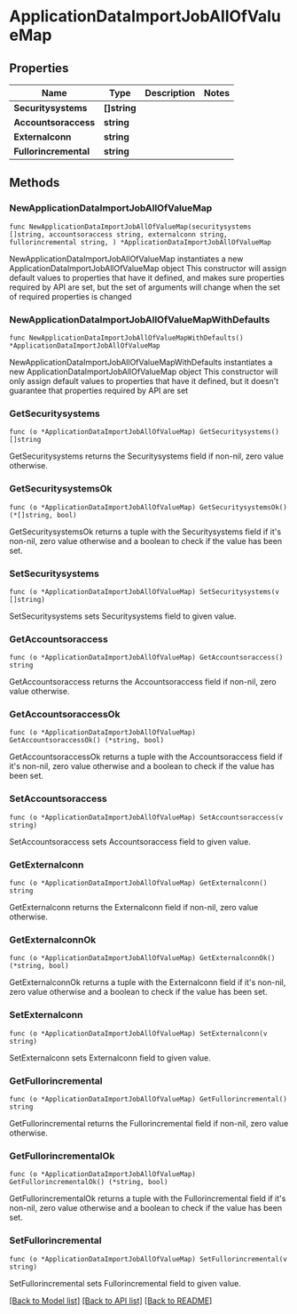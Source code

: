 # ApplicationDataImportJobAllOfValueMap

## Properties

Name | Type | Description | Notes
------------ | ------------- | ------------- | -------------
**Securitysystems** | **[]string** |  | 
**Accountsoraccess** | **string** |  | 
**Externalconn** | **string** |  | 
**Fullorincremental** | **string** |  | 

## Methods

### NewApplicationDataImportJobAllOfValueMap

`func NewApplicationDataImportJobAllOfValueMap(securitysystems []string, accountsoraccess string, externalconn string, fullorincremental string, ) *ApplicationDataImportJobAllOfValueMap`

NewApplicationDataImportJobAllOfValueMap instantiates a new ApplicationDataImportJobAllOfValueMap object
This constructor will assign default values to properties that have it defined,
and makes sure properties required by API are set, but the set of arguments
will change when the set of required properties is changed

### NewApplicationDataImportJobAllOfValueMapWithDefaults

`func NewApplicationDataImportJobAllOfValueMapWithDefaults() *ApplicationDataImportJobAllOfValueMap`

NewApplicationDataImportJobAllOfValueMapWithDefaults instantiates a new ApplicationDataImportJobAllOfValueMap object
This constructor will only assign default values to properties that have it defined,
but it doesn't guarantee that properties required by API are set

### GetSecuritysystems

`func (o *ApplicationDataImportJobAllOfValueMap) GetSecuritysystems() []string`

GetSecuritysystems returns the Securitysystems field if non-nil, zero value otherwise.

### GetSecuritysystemsOk

`func (o *ApplicationDataImportJobAllOfValueMap) GetSecuritysystemsOk() (*[]string, bool)`

GetSecuritysystemsOk returns a tuple with the Securitysystems field if it's non-nil, zero value otherwise
and a boolean to check if the value has been set.

### SetSecuritysystems

`func (o *ApplicationDataImportJobAllOfValueMap) SetSecuritysystems(v []string)`

SetSecuritysystems sets Securitysystems field to given value.


### GetAccountsoraccess

`func (o *ApplicationDataImportJobAllOfValueMap) GetAccountsoraccess() string`

GetAccountsoraccess returns the Accountsoraccess field if non-nil, zero value otherwise.

### GetAccountsoraccessOk

`func (o *ApplicationDataImportJobAllOfValueMap) GetAccountsoraccessOk() (*string, bool)`

GetAccountsoraccessOk returns a tuple with the Accountsoraccess field if it's non-nil, zero value otherwise
and a boolean to check if the value has been set.

### SetAccountsoraccess

`func (o *ApplicationDataImportJobAllOfValueMap) SetAccountsoraccess(v string)`

SetAccountsoraccess sets Accountsoraccess field to given value.


### GetExternalconn

`func (o *ApplicationDataImportJobAllOfValueMap) GetExternalconn() string`

GetExternalconn returns the Externalconn field if non-nil, zero value otherwise.

### GetExternalconnOk

`func (o *ApplicationDataImportJobAllOfValueMap) GetExternalconnOk() (*string, bool)`

GetExternalconnOk returns a tuple with the Externalconn field if it's non-nil, zero value otherwise
and a boolean to check if the value has been set.

### SetExternalconn

`func (o *ApplicationDataImportJobAllOfValueMap) SetExternalconn(v string)`

SetExternalconn sets Externalconn field to given value.


### GetFullorincremental

`func (o *ApplicationDataImportJobAllOfValueMap) GetFullorincremental() string`

GetFullorincremental returns the Fullorincremental field if non-nil, zero value otherwise.

### GetFullorincrementalOk

`func (o *ApplicationDataImportJobAllOfValueMap) GetFullorincrementalOk() (*string, bool)`

GetFullorincrementalOk returns a tuple with the Fullorincremental field if it's non-nil, zero value otherwise
and a boolean to check if the value has been set.

### SetFullorincremental

`func (o *ApplicationDataImportJobAllOfValueMap) SetFullorincremental(v string)`

SetFullorincremental sets Fullorincremental field to given value.



[[Back to Model list]](../README.md#documentation-for-models) [[Back to API list]](../README.md#documentation-for-api-endpoints) [[Back to README]](../README.md)


